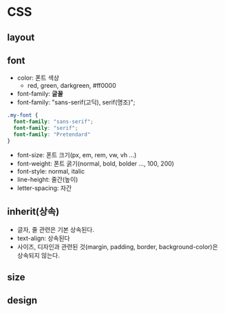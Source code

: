 # CSS
## layout

## font
  - color: 폰트 색상
    - red, green, darkgreen, #ff0000
  - font-family: **글꼴**
  - font-family: "sans-serif(고딕), serif(명조)";
  ```css
  .my-font {
    font-family: "sans-serif";
    font-family: "serif";
    font-family: "Pretendard"
  }
  ```
  - font-size: 폰트 크기(px, em, rem, vw, vh ...)
  - font-weight: 폰트 굵기(normal, bold, bolder ..., 100, 200)
  - font-style: normal, italic
  - line-height: 줄간(높이)
  - letter-spacing: 자간

## inherit(상속)
- 글자, 줄 관련은 기본 상속된다.
- text-align: 상속된다
- 사이즈, 디자인과 관련된 것(margin, padding, border, background-color)은 상속되지 않는다.

## size


## design